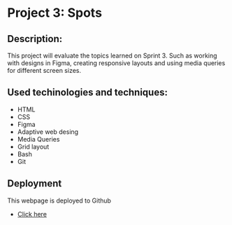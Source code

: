 # Project 3: Spots

## Description:

This project will evaluate the topics learned on Sprint 3. Such as working with designs in Figma, creating responsive layouts and using media queries for different screen sizes.

## Used techinologies and techniques:

- HTML
- CSS
- Figma
- Adaptive web desing
- Media Queries
- Grid layout
- Bash
- Git

## Deployment

This webpage is deployed to Github

- [Click here](https://marianaa-vrod.github.io/se_project_spots/index.html)
